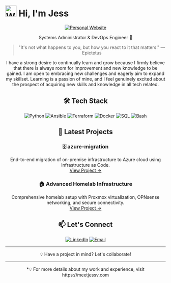 # <img src="https://raw.githubusercontent.com/Tarikul-Islam-Anik/Animated-Fluent-Emojis/master/Emojis/Hand%20gestures/Waving%20Hand.png" alt="Waving Hand" width="35" height="35" /> Hi, I'm Jess

<div align="center">

[![Personal Website](https://img.shields.io/badge/🌐_Check_out_my_Website-4CAF50?style=for-the-badge&logoColor=white)](https://meetjessv.com)

Systems Administrator & DevOps Engineer 🚀

> "It's not what happens to you, but how you react to it that matters." — Epictetus

I have a strong desire to continually learn and grow because I firmly believe that there is always room for improvement and new knowledge to be gained. I am open to embracing new challenges and eagerly aim to expand my skillset. Learning is a passion of mine, and I feel genuinely excited about the prospect of acquiring new skills and knowledge in all tech related.

## 🛠️ Tech Stack

<div align="center">

![Python](https://img.shields.io/badge/-Python-3776AB?style=flat-square&logo=Python&logoColor=white)
![Ansible](https://img.shields.io/badge/-Ansible-EE0000?style=flat-square&logo=ansible&logoColor=white)
![Terraform](https://img.shields.io/badge/-Terraform-7B42BC?style=flat-square&logo=terraform&logoColor=white)
![Docker](https://img.shields.io/badge/-Docker-2496ED?style=flat-square&logo=docker&logoColor=white)
![SQL](https://img.shields.io/badge/-SQL-4479A1?style=flat-square&logo=mysql&logoColor=white)
![Bash](https://img.shields.io/badge/-Bash-4EAA25?style=flat-square&logo=gnu-bash&logoColor=white)

</div>

## 🚀 Latest Projects

### 🗄️ azure-migration
End-to-end migration of on-premise infrastructure to Azure cloud using Infrastructure as Code.  
[View Project →](your-link-here)

### 🏠 Advanced Homelab Infrastructure
Comprehensive homelab setup with Proxmox virtualization, OPNsense networking, and secure connectivity.  
[View Project →](your-link-here)

## 📫 Let's Connect

<div align="center">

[![LinkedIn](https://img.shields.io/badge/-LinkedIn-0A66C2?style=for-the-badge&logo=linkedin&logoColor=white)](https://linkedin.com/in/jessicapaezv)
[![Email](https://img.shields.io/badge/-Email-EA4335?style=for-the-badge&logo=gmail&logoColor=white)](mailto:contact@meetjessv.com)

</div>

---

<div align="center">
💡 Have a project in mind? Let's collaborate!
</div>

---

<div align="center">
*💡 For more details about my work and experience, visit https://meetjessv.com
</div>
